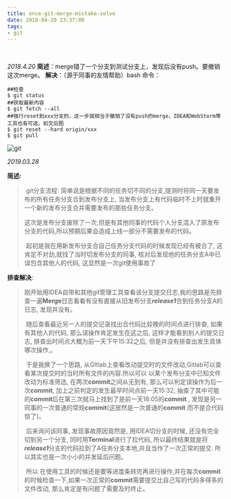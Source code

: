 ```yaml
---
title: once-git-merge-mistake-solve
date: 2018-04-20 23:37:00
tags: 
- git
---
```


﻿

*2018.4.20*
**简述**：merge错了一个分支到测试分支上，发现后没有push。要撤销这次merge。
**解决**：（源于同事的友情帮助）bash 命令：

```
##检查
$ git status
##获取最新内容
$ git fetch --all
##强行reset到xxx分支的，这一步就相当于撤销了没有push的merge，IDEA和WebStorm等工具也有可选，如文后图
$ git reset --hard origin/xxx
$ git pull
```
![git](https://img-blog.csdn.net/20180420183935184?watermark/2/text/aHR0cHM6Ly9ibG9nLmNzZG4ubmV0L2NoZWV0YWhsb3Zlcg==/font/5a6L5L2T/fontsize/400/fill/I0JBQkFCMA==/dissolve/70)



*2019.03.28*

**简述:** 

> ​	git分支流程: 简单说是根据不同的任务切不同的分支,提测时将同一天要发布的所有任务分支合到发布分支上, 当发布分支上有代码临时不上时就重开一个新的发布分支合并需要发布的那些任务分支。 
>
> ​	这次是发布分支废除了一次,但是有其他同事的代码个人分支混入了原发布分支的代码,所以预期后果会造成上线一部分不需要发布的代码。
>
> ​	起初是我在用新发布分支合自己任务分支代码的时候发现已经有被合了, 这肯定不对劲,就找了当时切发布分支的同事, 核对后发现他的任务分支A中已误包含其他人的代码, 这显然是一次git使用事故了



**排查解决**:  

>  	刚开始用IDEA自带和其他git管理工具查看该分支提交日志,我的思路是先排查一遍**Merge**日志看看有没有直接从旧发布分支***release1***合到任务分支A的日志, 发现并没有。
>
> ​	随后查看最近另一人的提交记录找出合代码比较晚的时间点进行排查, 如果有其他人的代码, 那么误操作肯定发生在这之后, 这样才能看到别人的提交日志, 排查出时间点大概为前一天下午15:32之后, 但是并没有排查出发生具体哪次操作,。
>
> ​	于是我换了一个思路, 从GItlab上查看改动提交时的文件改动,Gitlab可以查看某次提交时的当时所有文件的内容.所以可以 以某个发布分支中已知文件改动为标准筛选, 在两次**commit**之间从无到有, 那么可以判定误操作为后一次**commit**, 加上之前判定的发生最早时间点前一天15:32, 抽查了其中可能的**commit**后在第三次就马上找到了是前一天18:05的**commit** , 发现是另一同事的一次普通的常规**commit**(这居然是一次普通的**commit** 而不是合代码 惊了)。
>
> ​	后来询问该同事, 发现事故原因竟然是, 用IDEA切分支的时候, 还没有完全切到另一个分支, 同时用**Terminal**进行了拉代码, 所以最终结果就是将***release1***分支的代码拉到了A任务分支本地,并且当作了一次正常的提交. 所以其实也是一次小小的并发延后问题。
>
> ​	所以 在使用工具的时候还是要等进度条转完再进行操作,并在每次**commit**的时候检查一下,如果一次正常的**commit**需要提交比自己写的代码多得多的文件改动, 那么肯定是有问题了需要及时终止。


